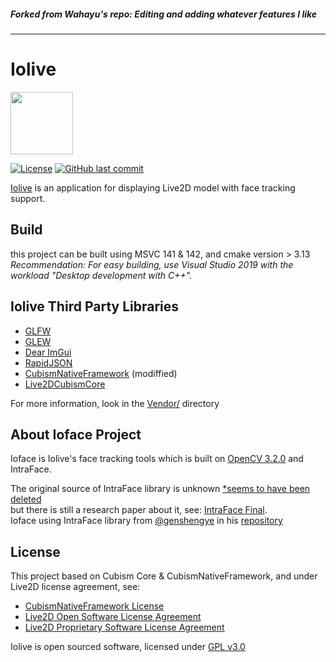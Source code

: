 ##### Forked from Wahayu's repo: Editing and adding whatever features I like
<hr>

# Iolive

<img src="https://i.imgur.com/gTPARWp.png" width="100" height="100"/>

[![License](https://img.shields.io/github/license/wahyuandhika/Iolive)](https://github.com/wahyuandhika/Iolive/blob/main/LICENSE)
[![GitHub last commit](https://img.shields.io/github/last-commit/wahyuandhika/Iolive.svg)](https://github.com/wahyuandhika/Iolive/commits/main)

[Iolive](https://github.com/wahyuandhika/Iolive) is an application for displaying Live2D model with face tracking support.

## Build
this project can be built using MSVC 141 & 142, and cmake version > 3.13  
*Recommendation: For easy building, use Visual Studio 2019 with the workload "Desktop development with C++".*

## Iolive Third Party Libraries
* [GLFW](https://github.com/glfw/glfw)
* [GLEW](http://glew.sourceforge.net/)
* [Dear ImGui](https://github.com/ocornut/imgui/)
* [RapidJSON](https://github.com/Tencent/rapidjson/)
* [CubismNativeFramework](https://github.com/Live2D/CubismNativeFramework) (modiffied)
* [Live2DCubismCore](https://www.live2d.com/en/download/cubism-sdk/download-native/)<br/>

For more information, look in the [Vendor/](https://github.com/wahyuandhika/Iolive/tree/main/Iolive/Vendor) directory

## About Ioface Project
Ioface is Iolive's face tracking tools which is built on [OpenCV 3.2.0](https://github.com/opencv/opencv/tree/3.2.0) and IntraFace.

The original source of IntraFace library is unknown [*seems to have been deleted](http://www.humansensing.cs.cmu.edu/intraface)<br/>
but there is still a research paper about it, see: [IntraFace Final](https://www.researchgate.net/publication/280298368_IntraFace).<br/>
Ioface using IntraFace library from [@genshengye](https://github.com/genshengye) in his [repository](https://github.com/genshengye/IntraFace/)

## License
This project based on Cubism Core & CubismNativeFramework, and under Live2D license agreement, see:
* [CubismNativeFramework License](https://github.com/Live2D/CubismNativeFramework/blob/develop/LICENSE.md)
* [Live2D Open Software License Agreement](https://www.live2d.com/eula/live2d-open-software-license-agreement_en.html)
* [Live2D Proprietary Software License Agreement](https://www.live2d.com/eula/live2d-proprietary-software-license-agreement_en.html)

Iolive is open sourced software, licensed under [GPL v3.0](https://github.com/wahyuandhika/Iolive/blob/main/LICENSE)
